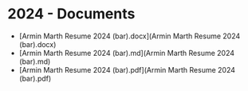 # 2024 - Documents

- [Armin Marth Resume 2024 (bar).docx](Armin Marth Resume 2024 (bar).docx)
- [Armin Marth Resume 2024 (bar).md](Armin Marth Resume 2024 (bar).md)
- [Armin Marth Resume 2024 (bar).pdf](Armin Marth Resume 2024 (bar).pdf)
